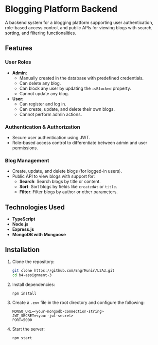 # Blogging Platform Backend

A backend system for a blogging platform supporting user authentication, role-based access control, and public APIs for viewing blogs with search, sorting, and filtering functionalities.

## Features

### User Roles
- **Admin**:
  - Manually created in the database with predefined credentials.
  - Can delete any blog.
  - Can block any user by updating the `isBlocked` property.
  - Cannot update any blog.
- **User**:
  - Can register and log in.
  - Can create, update, and delete their own blogs.
  - Cannot perform admin actions.

### Authentication & Authorization
- Secure user authentication using JWT.
- Role-based access control to differentiate between admin and user permissions.

### Blog Management
- Create, update, and delete blogs (for logged-in users).
- Public API to view blogs with support for:
  - **Search**: Search blogs by title or content.
  - **Sort**: Sort blogs by fields like `createdAt` or `title`.
  - **Filter**: Filter blogs by author or other parameters.

## Technologies Used
- **TypeScript**
- **Node.js**
- **Express.js**
- **MongoDB with Mongoose**

## Installation

1. Clone the repository:
   ```bash
   git clone https://github.com/EngrMunir/L2A3.git
   cd b4-assignment-3
   ```

2. Install dependencies:
   ```bash
   npm install
   ```

3. Create a `.env` file in the root directory and configure the following:
   ```env
   MONGO_URI=<your-mongodb-connection-string>
   JWT_SECRET=<your-jwt-secret>
   PORT=5000
   ```

4. Start the server:
   ```bash
   npm start
   ```


